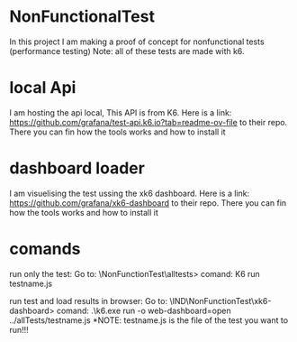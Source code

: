 # NonFunctionalTest
In this project I am making a proof of concept for nonfunctional tests (performance testing)
Note: all of these tests are made with k6.

# local Api
I am hosting the api local, This API is from K6. Here is a link: https://github.com/grafana/test-api.k6.io?tab=readme-ov-file to their repo. There you can fin how the tools works and how to install it

# dashboard loader
I am visuelising the test ussing the xk6 dashboard. Here is a link: https://github.com/grafana/xk6-dashboard to their repo. There you can fin how the tools works and how to install it


# comands

run only the test:
Go to: \NonFunctionTest\alltests>
comand: K6 run testname.js

run test and load results in browser:
Go to: \IND\NonFunctionTest\xk6-dashboard>
comand: .\k6.exe run -o web-dashboard=open ../allTests/testname.js
*NOTE: testname.js is the file of the test you want to run!!!
